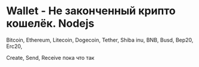 # Wallet - Не законченный крипто кошелёк. Nodejs 
Bitcoin,
Ethereum,
Litecoin,
Dogecoin,
Tether,
Shiba inu,
BNB,
Busd,
Bep20,
Erc20,

Create, Send, Receive пока что так

